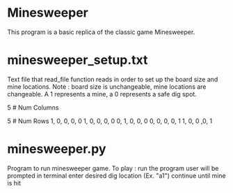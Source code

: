 # Minesweeper
This program is a basic replica of the classic game Minesweeper.

# minesweeper_setup.txt
Text file that read_file function reads in order to set up the
board size and mine locations.
  Note : board size is unchangeable, mine locations are changeable.
A 1 represents a mine, a 0 represents a safe dig spot.

5 # Num Columns

5 # Num Rows
1, 0, 0, 0, 0
1, 0, 0, 0, 0
0, 1, 0, 0, 0
0, 0, 0, 0, 1
1, 0, 0 ,0, 1

# minesweeper.py
Program to run minesweeper game.
To play :
  run the program
  user will be prompted in terminal
  enter desired dig location (Ex. "a1")
  continue until mine is hit
